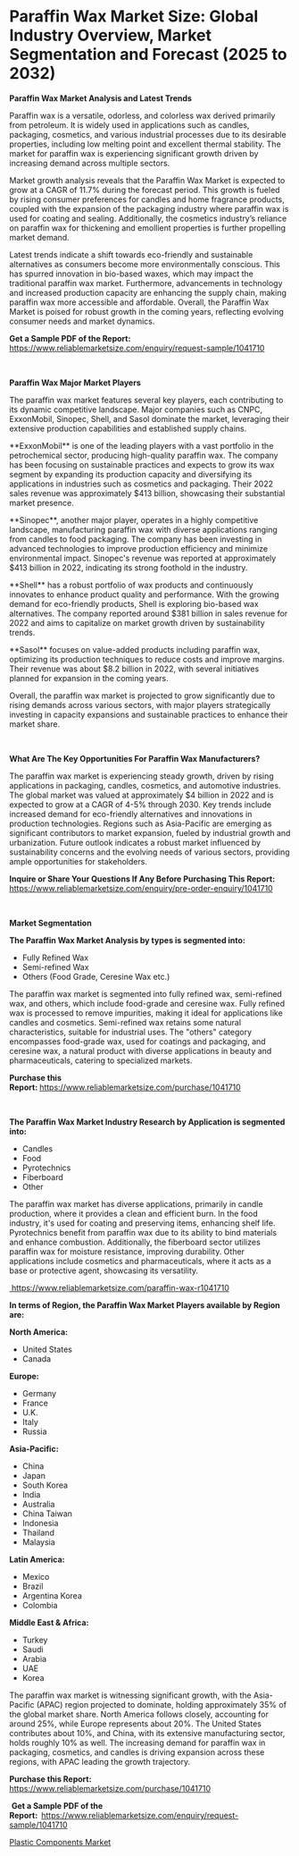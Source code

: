 <p><h1>Paraffin Wax Market Size: Global Industry Overview, Market Segmentation and Forecast (2025 to 2032)</h1></p><p><strong>Paraffin Wax Market Analysis and Latest Trends</strong></p>
<p><p>Paraffin wax is a versatile, odorless, and colorless wax derived primarily from petroleum. It is widely used in applications such as candles, packaging, cosmetics, and various industrial processes due to its desirable properties, including low melting point and excellent thermal stability. The market for paraffin wax is experiencing significant growth driven by increasing demand across multiple sectors.</p><p>Market growth analysis reveals that the Paraffin Wax Market is expected to grow at a CAGR of 11.7% during the forecast period. This growth is fueled by rising consumer preferences for candles and home fragrance products, coupled with the expansion of the packaging industry where paraffin wax is used for coating and sealing. Additionally, the cosmetics industry’s reliance on paraffin wax for thickening and emollient properties is further propelling market demand.</p><p>Latest trends indicate a shift towards eco-friendly and sustainable alternatives as consumers become more environmentally conscious. This has spurred innovation in bio-based waxes, which may impact the traditional paraffin wax market. Furthermore, advancements in technology and increased production capacity are enhancing the supply chain, making paraffin wax more accessible and affordable. Overall, the Paraffin Wax Market is poised for robust growth in the coming years, reflecting evolving consumer needs and market dynamics.</p></p>
<p><strong>Get a Sample PDF of the Report:&nbsp;</strong> <a href="https://www.reliablemarketsize.com/enquiry/request-sample/1041710?utm_campaign=2457&utm_medium=2&utm_source=Github&utm_content=ia&utm_term=31032025&utm_id=paraffin-wax">https://www.reliablemarketsize.com/enquiry/request-sample/1041710</a></p>
<p>&nbsp;</p>
<p><strong>Paraffin Wax Major Market Players</strong></p>
<p><p>The paraffin wax market features several key players, each contributing to its dynamic competitive landscape. Major companies such as CNPC, ExxonMobil, Sinopec, Shell, and Sasol dominate the market, leveraging their extensive production capabilities and established supply chains.</p><p>**ExxonMobil** is one of the leading players with a vast portfolio in the petrochemical sector, producing high-quality paraffin wax. The company has been focusing on sustainable practices and expects to grow its wax segment by expanding its production capacity and diversifying its applications in industries such as cosmetics and packaging. Their 2022 sales revenue was approximately $413 billion, showcasing their substantial market presence.</p><p>**Sinopec**, another major player, operates in a highly competitive landscape, manufacturing paraffin wax with diverse applications ranging from candles to food packaging. The company has been investing in advanced technologies to improve production efficiency and minimize environmental impact. Sinopec's revenue was reported at approximately $413 billion in 2022, indicating its strong foothold in the industry.</p><p>**Shell** has a robust portfolio of wax products and continuously innovates to enhance product quality and performance. With the growing demand for eco-friendly products, Shell is exploring bio-based wax alternatives. The company reported around $381 billion in sales revenue for 2022 and aims to capitalize on market growth driven by sustainability trends.</p><p>**Sasol** focuses on value-added products including paraffin wax, optimizing its production techniques to reduce costs and improve margins. Their revenue was about $8.2 billion in 2022, with several initiatives planned for expansion in the coming years.</p><p>Overall, the paraffin wax market is projected to grow significantly due to rising demands across various sectors, with major players strategically investing in capacity expansions and sustainable practices to enhance their market share.</p></p>
<p>&nbsp;</p>
<p><strong>What Are The Key Opportunities For Paraffin Wax Manufacturers?</strong></p>
<p><p>The paraffin wax market is experiencing steady growth, driven by rising applications in packaging, candles, cosmetics, and automotive industries. The global market was valued at approximately $4 billion in 2022 and is expected to grow at a CAGR of 4-5% through 2030. Key trends include increased demand for eco-friendly alternatives and innovations in production technologies. Regions such as Asia-Pacific are emerging as significant contributors to market expansion, fueled by industrial growth and urbanization. Future outlook indicates a robust market influenced by sustainability concerns and the evolving needs of various sectors, providing ample opportunities for stakeholders.</p></p>
<p><strong>Inquire or Share Your Questions If Any Before Purchasing This Report:</strong> <a href="https://www.reliablemarketsize.com/enquiry/pre-order-enquiry/1041710?utm_campaign=2457&utm_medium=2&utm_source=Github&utm_content=ia&utm_term=31032025&utm_id=paraffin-wax">https://www.reliablemarketsize.com/enquiry/pre-order-enquiry/1041710</a></p>
<p>&nbsp;</p>
<p><strong>Market Segmentation</strong></p>
<p><strong>The Paraffin Wax Market Analysis by types is segmented into:</strong></p>
<p><ul><li>Fully Refined Wax</li><li>Semi-refined Wax</li><li>Others (Food Grade, Ceresine Wax etc.)</li></ul></p>
<p><p>The paraffin wax market is segmented into fully refined wax, semi-refined wax, and others, which include food-grade and ceresine wax. Fully refined wax is processed to remove impurities, making it ideal for applications like candles and cosmetics. Semi-refined wax retains some natural characteristics, suitable for industrial uses. The "others" category encompasses food-grade wax, used for coatings and packaging, and ceresine wax, a natural product with diverse applications in beauty and pharmaceuticals, catering to specialized markets.</p></p>
<p><strong>Purchase this Report:&nbsp;</strong><a href="https://www.reliablemarketsize.com/purchase/1041710?utm_campaign=2457&utm_medium=2&utm_source=Github&utm_content=ia&utm_term=31032025&utm_id=paraffin-wax">https://www.reliablemarketsize.com/purchase/1041710</a></p>
<p>&nbsp;</p>
<p><strong>The Paraffin Wax Market Industry Research by Application is segmented into:</strong></p>
<p><ul><li>Candles</li><li>Food</li><li>Pyrotechnics</li><li>Fiberboard</li><li>Other</li></ul></p>
<p><p>The paraffin wax market has diverse applications, primarily in candle production, where it provides a clean and efficient burn. In the food industry, it's used for coating and preserving items, enhancing shelf life. Pyrotechnics benefit from paraffin wax due to its ability to bind materials and enhance combustion. Additionally, the fiberboard sector utilizes paraffin wax for moisture resistance, improving durability. Other applications include cosmetics and pharmaceuticals, where it acts as a base or protective agent, showcasing its versatility.</p></p>
<p><a href="https://www.reliablemarketsize.com/paraffin-wax-r1041710?utm_campaign=2457&utm_medium=2&utm_source=Github&utm_content=ia&utm_term=31032025&utm_id=paraffin-wax">&nbsp;https://www.reliablemarketsize.com/paraffin-wax-r1041710</a></p>
<p><strong>In terms of Region, the Paraffin Wax Market Players available by Region are:</strong></p>
<p>
    <p> <strong> North America: </strong>
        <ul>
            <li>United States</li>
            <li>Canada</li>
        </ul>
        </p> 
    <p> <strong> Europe: </strong>
        <ul>
            <li>Germany</li>
            <li>France</li>
            <li>U.K.</li>
            <li>Italy</li>
            <li>Russia</li>
        </ul>
        </p> 
    <p> <strong> Asia-Pacific: </strong>
        <ul>
            <li>China</li>
            <li>Japan</li>
            <li>South Korea</li>
            <li>India</li>
            <li>Australia</li>
            <li>China Taiwan</li>
            <li>Indonesia</li>
            <li>Thailand</li>
            <li>Malaysia</li>
        </ul>
        </p> 
    <p> <strong> Latin America: </strong>
        <ul>
            <li>Mexico</li>
            <li>Brazil</li>
            <li>Argentina Korea</li>
            <li>Colombia</li>
        </ul>
        </p> 
    <p> <strong> Middle East & Africa: </strong>
        <ul>
            <li>Turkey</li>
            <li>Saudi</li>
            <li>Arabia</li>
            <li>UAE</li>
            <li>Korea</li>
        </ul>
    </p>
    </p>
<p><p>The paraffin wax market is witnessing significant growth, with the Asia-Pacific (APAC) region projected to dominate, holding approximately 35% of the global market share. North America follows closely, accounting for around 25%, while Europe represents about 20%. The United States contributes about 10%, and China, with its extensive manufacturing sector, holds roughly 10% as well. The increasing demand for paraffin wax in packaging, cosmetics, and candles is driving expansion across these regions, with APAC leading the growth trajectory.</p></p>
<p><strong>Purchase this Report: </strong><a href="https://www.reliablemarketsize.com/purchase/1041710?utm_campaign=2457&utm_medium=2&utm_source=Github&utm_content=ia&utm_term=31032025&utm_id=paraffin-wax">https://www.reliablemarketsize.com/purchase/1041710</a></p>
<p>&nbsp;<strong>Get a Sample PDF of the Report:&nbsp;&nbsp;</strong><a href="https://www.reliablemarketsize.com/enquiry/request-sample/1041710?utm_campaign=2457&utm_medium=2&utm_source=Github&utm_content=ia&utm_term=31032025&utm_id=paraffin-wax">https://www.reliablemarketsize.com/enquiry/request-sample/1041710</a></p>
<p><strong></strong></p>
<p><p><a href="https://github.com/cheryjhonson/Market-Research-Report-List-1/blob/main/plastic-components-market.md?utm_campaign=2457&utm_medium=2&utm_source=Github&utm_content=ia&utm_term=31032025&utm_id=paraffin-wax">Plastic Components Market</a></p></p>
